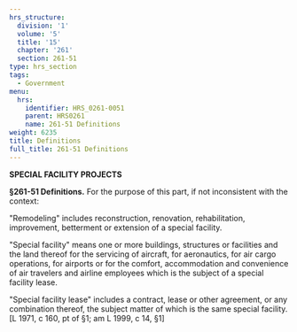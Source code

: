 ```yaml
---
hrs_structure:
  division: '1'
  volume: '5'
  title: '15'
  chapter: '261'
  section: 261-51
type: hrs_section
tags:
  - Government
menu:
  hrs:
    identifier: HRS_0261-0051
    parent: HRS0261
    name: 261-51 Definitions
weight: 6235
title: Definitions
full_title: 261-51 Definitions
---
```

**SPECIAL FACILITY PROJECTS**

**§261-51 Definitions.** For the purpose of this part, if not inconsistent with the context:

"Remodeling" includes reconstruction, renovation, rehabilitation, improvement, betterment or extension of a special facility.

"Special facility" means one or more buildings, structures or facilities and the land thereof for the servicing of aircraft, for aeronautics, for air cargo operations, for airports or for the comfort, accommodation and convenience of air travelers and airline employees which is the subject of a special facility lease.

"Special facility lease" includes a contract, lease or other agreement, or any combination thereof, the subject matter of which is the same special facility. [L 1971, c 160, pt of §1; am L 1999, c 14, §1]
